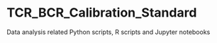# TCR_BCR_Calibration_Standard
Data analysis related Python scripts, R scripts and Jupyter notebooks 
